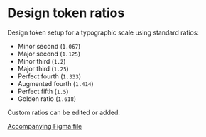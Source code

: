 # Design token ratios

Design token setup for a typographic scale using standard ratios:

* Minor second (`1.067`)
* Major second (`1.125`)
* Minor third (`1.2`)
* Major third (`1.25`)
* Perfect fourth (`1.333`)
* Augmented fourth (`1.414`)
* Perfect fifth (`1.5`)
* Golden ratio (`1.618`)

Custom ratios can be edited or added.

[Accompanying Figma file](https://www.figma.com/file/9y0QQlHD6jyNV4mI4gpCNu/Design-token-ratios)
